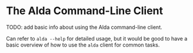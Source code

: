 # The Alda Command-Line Client

TODO: add basic info about using the Alda command-line client.

Can refer to `alda --help` for detailed usage, but it would be good to have a basic overview of how to use the `alda` client for common tasks.
